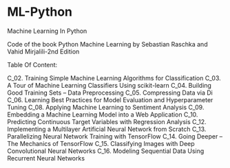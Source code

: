 # ML-Python
Machine Learning In Python

Code of the book Python Machine Learning by Sebastian Raschka and Vahid Mirjalili-2nd Edition

Table Of Content:

C_02. Training Simple Machine Learning Algorithms for Classification
C_03. A Tour of Machine Learning Classifiers Using scikit-learn
C_04. Building Good Training Sets – Data Preprocessing
C_05. Compressing Data via Di
C_06. Learning Best Practices for Model Evaluation and Hyperparameter Tuning
C_08. Applying Machine Learning to Sentiment Analysis
C_09. Embedding a Machine Learning Model into a Web Application
C_10. Predicting Continuous Target Variables with Regression Analysis
C_12. Implementing a Multilayer Artificial Neural Network from Scratch
C_13. Parallelizing Neural Network Training with TensorFlow
C_14. Going Deeper – The Mechanics of TensorFlow
C_15. Classifying Images with Deep Convolutional Neural Networks
C_16. Modeling Sequential Data Using Recurrent Neural Networks

